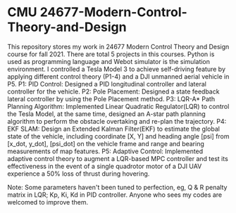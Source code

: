 # CMU 24677-Modern-Control-Theory-and-Design
This repository stores my work in 24677 Modern Control Theory and Design course for fall 2021. There are total 5 projects in this courses. Python is used as programming language and Webot simulator is the simulation environment. I controlled a Tesla Model 3 to achieve self-driving feature by applying different control theory (P1-4) and a DJI unmanned aerial vehicle in P5.
P1: PID Control: Designed a PID longitudinal controller and lateral controller for the vehicle.
P2: Pole Placement: Designed a state feedback lateral controller by using the Pole Placement method.
P3: LQR-A* Path Planning Algorithm: Implemented Linear Quadratic Regulator(LQR) to control the Tesla Model, at the same time, designed an A-star path planning algorithm to perform the obstacle overtaking and re-plan the trajectory.
P4: EKF SLAM: Design an Extended Kalman Filter(EKF) to estimate the global state of the vehicle, including coordinate [X, Y] and heading angle [psi] from [x_dot, y_dot], [psi_dot] on the vehicle frame and range and bearing measurements of map features.
P5: Adaptive Control: Implemented adaptive control theory to augment a LQR-based MPC controller and test its effectiveness in the event of a single quadrotor motor of a DJI UAV experience a 50% loss of thrust during hovering.

Note: Some parameters haven't been tuned to perfection, eg, Q & R penalty matrix in LQR; Kp, Ki, Kd in PID controller. Anyone who sees my codes are welcomed to improve them.
